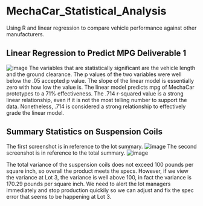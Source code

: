 # MechaCar_Statistical_Analysis
Using R and linear regression to compare vehicle performance against other manufacturers. 

## Linear Regression to Predict MPG Deliverable 1
![image](https://user-images.githubusercontent.com/100726716/175109452-a3799af0-2dfb-4452-a890-9cf81f3f90f0.png)
The variables that are statistically significant are the vehicle length and the ground clearance. The p values of the two variables were well below the .05 accepted p value. The slope of the linear model is essentially zero with how low the value is. The linear model predicts mpg of MechaCar prototypes to a 71% effectiveness. The .714 r-squared value is a strong linear relationship, even if it is not the most telling number to support the data. Nonetheless, .714 is considered a strong relationship to effectively grade the linear model. 

## Summary Statistics on Suspension Coils
The first screenshot is in reference to the lot summary. 
![image](https://user-images.githubusercontent.com/100726716/175118127-ceaeac33-a9ab-4e63-8eb5-12fcf40862a7.png)
The second screenshot is in reference to the total summary. 
![image](https://user-images.githubusercontent.com/100726716/175118371-88a49e1a-1607-4503-90ec-aae22562b603.png)

The total variance of the suspension coils does not exceed 100 pounds per square inch, so overall the product meets the specs. However, if we view the variance at Lot 3, the variance is well above 100, in fact the variance is 170.29 pounds per square inch. We need to alert the lot managers immediately and stop production quickily so we can adjust and fix the spec error that seems to be happening at Lot 3. 
